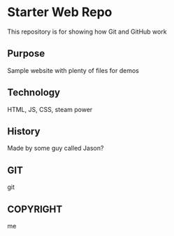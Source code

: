 # Starter Web Repo

This repository is for showing how Git and GitHub work

## Purpose

Sample website with plenty of files for demos

## Technology

HTML, JS, CSS, steam power

## History

Made by some guy called Jason?

## GIT

git

## COPYRIGHT

me
